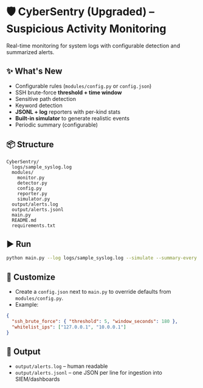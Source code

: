 # 🛡️ CyberSentry (Upgraded) – Suspicious Activity Monitoring

Real-time monitoring for system logs with configurable detection and summarized alerts.

## ✨ What's New
- Configurable rules (`modules/config.py` or `config.json`)
- SSH brute-force **threshold + time window**
- Sensitive path detection
- Keyword detection
- **JSONL + log** reporters with per-kind stats
- **Built-in simulator** to generate realistic events
- Periodic summary (configurable)

## 📦 Structure
```
CyberSentry/
  logs/sample_syslog.log
  modules/
    monitor.py
    detector.py
    config.py
    reporter.py
    simulator.py
  output/alerts.log
  output/alerts.jsonl
  main.py
  README.md
  requirements.txt
```

## ▶️ Run
```bash
python main.py --log logs/sample_syslog.log --simulate --summary-every 30
```

## 🧠 Customize
- Create a `config.json` next to `main.py` to override defaults from `modules/config.py`.
- Example:
```json
{
  "ssh_brute_force": { "threshold": 5, "window_seconds": 180 },
  "whitelist_ips": ["127.0.0.1", "10.0.0.1"]
}
```

## 📝 Output
- `output/alerts.log` – human readable
- `output/alerts.jsonl` – one JSON per line for ingestion into SIEM/dashboards
```

